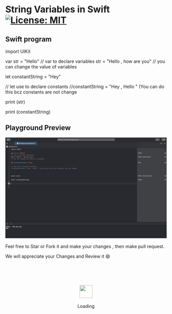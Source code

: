 # String Variables in Swift [![License: MIT](https://img.shields.io/badge/License-MIT-yellow.svg)](https://opensource.org/licenses/MIT)



## Swift program

import UIKit

var str = "Hello"
// var to declare variables
str = "Hello , how are you"
// you can change the value of variables

let constantString = "Hey"

// let use to declare constants
//constantString = "Hey , Hello " (You can do this bcz constants are not change



print (str)

print (constantString)


## Playground Preview


![GitHub Logo](png1.png)


Feel free to Star or Fork it and make your changes , then make pull request.

We will appreciate your Changes and Review it 😄

<div align="center">
	<br>
	<br>
	<br>
	<br>
	<img src="https://enterprise.github.com/assets/spinners/octocat-spinner-128-26a44333917854c6794d55eac947b1277fced54f1f60c5df5d93431db8753bc5.gif" width="40" height="40">
	<p>Loading</p>
	<br>
	<br>
	<br>
	<br>
</div>

